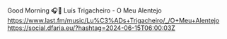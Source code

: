 Good Morning 🎧🎵 Luís Trigacheiro - O Meu Alentejo  https://www.last.fm/music/Lu%C3%ADs+Trigacheiro/_/O+Meu+Alentejo https://social.dfaria.eu/?hashtag=2024-06-15T06:00:03Z